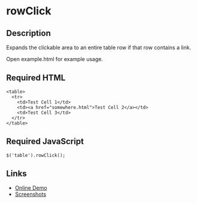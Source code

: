 # rowClick

## Description
Expands the clickable area to an entire table row if that row contains a link.

Open example.html for example usage.

## Required HTML
    <table>
      <tr>
        <td>Test Cell 1</td>
        <td><a href="somewhere.html">Test Cell 2</a></td>
        <td>Test Cell 3</td>
      </tr>
    </table>

## Required JavaScript
    $('table').rowClick();

## Links
* [Online Demo](http://jsfiddle.net/WpSG5/)
* [Screenshots](https://sites.google.com/site/tpopsjqueryplugins/rowclick/screenshots)
